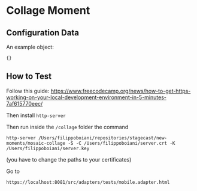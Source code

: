 # Collage Moment

## Configuration Data
An example object:
```
{}
```

## How to Test

Follow this guide: 
https://www.freecodecamp.org/news/how-to-get-https-working-on-your-local-development-environment-in-5-minutes-7af615770eec/

Then install `http-server`

Then run inside the `/collage` folder the command

```
http-server /Users/filippoboiani/repositories/stagecast/new-moments/mosaic-collage -S -C /Users/filippoboiani/server.crt -K /Users/filippoboiani/server.key
```

(you have to change the paths to your certificates)

Go to 
```
https://localhost:8081/src/adapters/tests/mobile.adapter.html
```